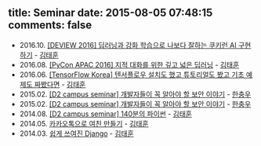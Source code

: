 title: Seminar
date: 2015-08-05 07:48:15
comments: false
---
- 2016\.10\. [[DEVIEW 2016] 딥러닝과 강화 학습으로 나보다 잘하는 쿠키런 AI 구현하기](http://www.slideshare.net/carpedm20/ai-67616630) - [김태훈][2]
- 2016\.08\. [[PyCon APAC 2016] 지적 대화를 위한 깊고 넓은 딥러닝](http://www.slideshare.net/carpedm20/pycon-korea-2016) - [김태훈][2]
- 2016\.06\. [[TensorFlow Korea] 텐서플로우 설치도 했고 튜토리얼도 봤고 기초 예제도 짜봤다면](http://www.slideshare.net/carpedm20/ss-63116251) - [김태훈][2]
- 2015\.02\. [[D2 campus seminar] 개발자들이 꼭 알아야 할 보안 이야기](http://www.slideshare.net/deview/d2-campus-seminar-45210063) - [한충우][1]
- 2015\.02\. [[D2 campus seminar] 개발자들이 꼭 알아야 할 보안 이야기](http://www.slideshare.net/deview/d2-campus-seminar-45210063) - [한충우][1]
- 2014\.08\. [[D2 campus seminar] 140분의 파이썬](https://carpedm20.github.io/140min-python) - [김태훈][2]
- 2014\.05\. [카카오톡으로 여친 만들기](https://www.dropbox.com/s/m475fume4pet7n7/kakao_line.pdf) - [김태훈][2]
- 2014\.03\. [쉽게 쓰여진 Django](http://www.slideshare.net/carpedm20/django-32473577) - [김태훈][2]

[1]: http://blog.tunz.kr/category/Profile
[2]: http://carpedm20.github.io/
[3]: https://kr.linkedin.com/pub/jaewon-kwak/93/a40/113
